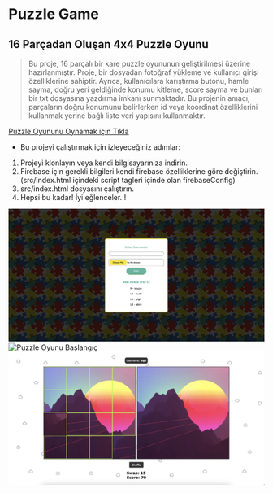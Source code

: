 # Puzzle Game
## 16 Parçadan Oluşan 4x4 Puzzle Oyunu

> Bu proje, 16 parçalı bir kare puzzle oyununun geliştirilmesi üzerine hazırlanmıştır. Proje, bir dosyadan fotoğraf yükleme ve kullanıcı girişi özelliklerine sahiptir. Ayrıca, kullanıcılara karıştırma butonu, hamle sayma, doğru yeri geldiğinde konumu kitleme, score sayma ve bunları bir txt dosyasına yazdırma imkanı sunmaktadır. Bu projenin amacı, parçaların doğru konumunu belirlerken id veya koordinat özelliklerini kullanmak yerine bağlı liste veri yapısını kullanmaktır.

[Puzzle Oyununu Oynamak için Tıkla](https://puzzlegame-5d75e.web.app)

- Bu projeyi çalıştırmak için izleyeceğiniz adımlar:
1. Projeyi klonlayın veya kendi bilgisayarınıza indirin.
2. Firebase için gerekli bilgileri kendi firebase özelliklerine göre değiştirin. (src/index.html içindeki script tagleri içinde olan firebaseConfig)
3. src/index.html dosyasını çalıştırın.
4. Hepsi bu kadar! İyi eğlenceler..!


![Puzzle Oyunu Giriş Sayfası](./giris.png)
![Puzzle Oyunu Başlangıç](./gm1.png)
![Puzzle Oyunu Oynayış](./gm2.png)